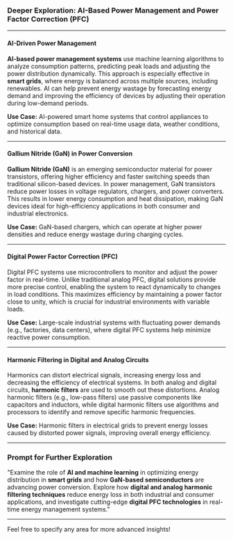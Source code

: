 ### Deeper Exploration: AI-Based Power Management and Power Factor Correction (PFC)

---

#### AI-Driven Power Management
**AI-based power management systems** use machine learning algorithms to analyze consumption patterns, predicting peak loads and adjusting the power distribution dynamically. This approach is especially effective in **smart grids**, where energy is balanced across multiple sources, including renewables. AI can help prevent energy wastage by forecasting energy demand and improving the efficiency of devices by adjusting their operation during low-demand periods.

**Use Case:** AI-powered smart home systems that control appliances to optimize consumption based on real-time usage data, weather conditions, and historical data.

---

#### Gallium Nitride (GaN) in Power Conversion
**Gallium Nitride (GaN)** is an emerging semiconductor material for power transistors, offering higher efficiency and faster switching speeds than traditional silicon-based devices. In power management, GaN transistors reduce power losses in voltage regulators, chargers, and power converters. This results in lower energy consumption and heat dissipation, making GaN devices ideal for high-efficiency applications in both consumer and industrial electronics.

**Use Case:** GaN-based chargers, which can operate at higher power densities and reduce energy wastage during charging cycles.

---

#### Digital Power Factor Correction (PFC)
Digital PFC systems use microcontrollers to monitor and adjust the power factor in real-time. Unlike traditional analog PFC, digital solutions provide more precise control, enabling the system to react dynamically to changes in load conditions. This maximizes efficiency by maintaining a power factor close to unity, which is crucial for industrial environments with variable loads.

**Use Case:** Large-scale industrial systems with fluctuating power demands (e.g., factories, data centers), where digital PFC systems help minimize reactive power consumption.

---

#### Harmonic Filtering in Digital and Analog Circuits
Harmonics can distort electrical signals, increasing energy loss and decreasing the efficiency of electrical systems. In both analog and digital circuits, **harmonic filters** are used to smooth out these distortions. Analog harmonic filters (e.g., low-pass filters) use passive components like capacitors and inductors, while digital harmonic filters use algorithms and processors to identify and remove specific harmonic frequencies.

**Use Case:** Harmonic filters in electrical grids to prevent energy losses caused by distorted power signals, improving overall energy efficiency.

---

### Prompt for Further Exploration

"Examine the role of **AI and machine learning** in optimizing energy distribution in **smart grids** and how **GaN-based semiconductors** are advancing power conversion. Explore how **digital and analog harmonic filtering techniques** reduce energy loss in both industrial and consumer applications, and investigate cutting-edge **digital PFC technologies** in real-time energy management systems."

---

Feel free to specify any area for more advanced insights!
